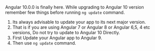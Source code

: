 
Angular 10.0.0 is finally here. While upgrading to Angular 10 version remember few things before running `ng update` command.

1. Its always advisable to update your app to its next major version.
2. That is if you are using Angular 7 or Angular 8 or Angular 6,5, 4 etc versions, Do not try to update to Angular 10 Directly.
3. First Update your Angular app to Angular 9.
4. Then use `ng update` command.
